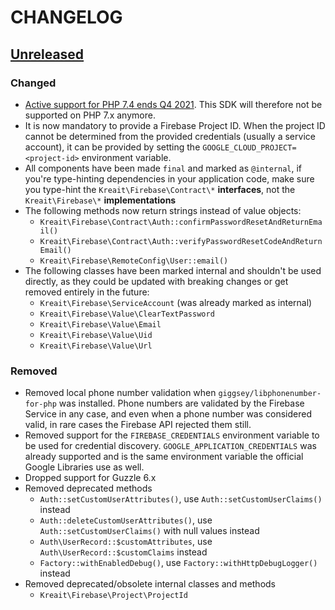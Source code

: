 # CHANGELOG

## [Unreleased]
### Changed
* [Active support for PHP 7.4 ends Q4 2021](https://www.php.net/supported-versions.php). This SDK will therefore not be
  supported on PHP 7.x anymore.
* It is now mandatory to provide a Firebase Project ID. When the project ID cannot be determined from the
  provided credentials (usually a service account), it can be provided by setting the `GOOGLE_CLOUD_PROJECT=<project-id>`
  environment variable.
* All components have been made `final` and marked as `@internal`, if you're type-hinting dependencies in your
  application code, make sure you type-hint the `Kreait\Firebase\Contract\*` **interfaces**, not the
  `Kreait\Firebase\*` **implementations**
* The following methods now return strings instead of value objects:
  * `Kreait\Firebase\Contract\Auth::confirmPasswordResetAndReturnEmail()`
  * `Kreait\Firebase\Contract\Auth::verifyPasswordResetCodeAndReturnEmail()`
  * `Kreait\Firebase\RemoteConfig\User::email()`
* The following classes have been marked internal and shouldn't be used directly, as they could be updated with
  breaking changes or get removed entirely in the future:
  * `Kreait\Firebase\ServiceAccount` (was already marked as internal)
  * `Kreait\Firebase\Value\ClearTextPassword`
  * `Kreait\Firebase\Value\Email`
  * `Kreait\Firebase\Value\Uid`
  * `Kreait\Firebase\Value\Url`

### Removed
* Removed local phone number validation when `giggsey/libphonenumber-for-php` was installed. Phone numbers are
  validated by the Firebase Service in any case, and even when a phone number was considered valid, in rare
  cases the Firebase API rejected them still.
* Removed support for the `FIREBASE_CREDENTIALS` environment variable to be used for credential discovery. 
  `GOOGLE_APPLICATION_CREDENTIALS` was already supported and is the same environment variable the official
  Google Libraries use as well.
* Dropped support for Guzzle 6.x
* Removed deprecated methods
  * `Auth::setCustomUserAttributes()`, use `Auth::setCustomUserClaims()` instead
  * `Auth::deleteCustomUserAttributes()`, use `Auth::setCustomUserClaims()` with null values instead
  * `Auth\UserRecord::$customAttributes`, use `Auth\UserRecord::$customClaims` instead
  * `Factory::withEnabledDebug()`, use `Factory::withHttpDebugLogger()` instead
* Removed deprecated/obsolete internal classes and methods
  * `Kreait\Firebase\Project\ProjectId`

[Unreleased]: https://github.com/kreait/firebase-php/compare/5.x...6.x
